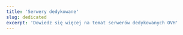 ```yaml
---
title: 'Serwery dedykowane'
slug: dedicated
excerpt: 'Dowiedz się więcej na temat serwerów dedykowanych OVH'
---
```


